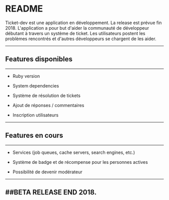 # README

Ticket-dev est une application en développement. La release est prévue fin 2018.
L'application a pour but d'aider la communauté de développeur débutant à travers un système de ticket. 
Les utilisateurs postent les problèmes rencontrés et d'autres développeurs se chargent de les aider.

--------------------------------
## Features disponibles
--------------------------------

* Ruby version

* System dependencies

* Système de résolution de tickets

* Ajout de réponses / commentaires

* Inscription utilisateurs

--------------------------------
## Features en cours
--------------------------------

* Services (job queues, cache servers, search engines, etc.)

* Système de badge et de récompense pour les personnes actives

* Possibilité de devenir modérateur

--------------------------------
##BETA RELEASE END 2018.
--------------------------------
